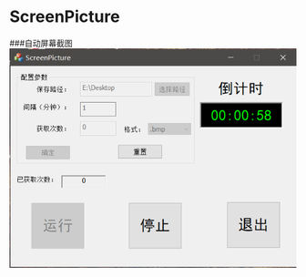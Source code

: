 ﻿# ScreenPicture
###自动屏幕截图
![image](https://github.com/Zero-YC/ScreenPicture/blob/master/Image/ShowMyProject.png)
